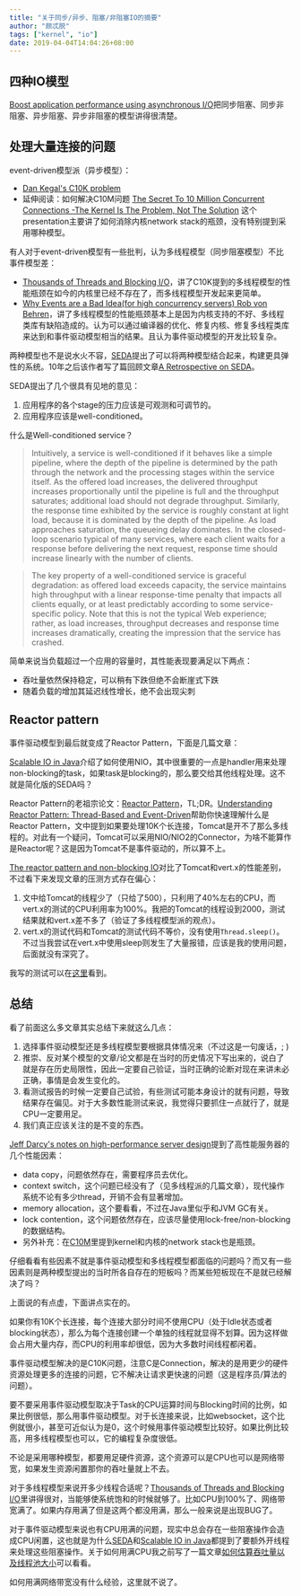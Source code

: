```yaml
---
title: "关于同步/异步、阻塞/非阻塞IO的摘要"
author: "颇忒脱"
tags: ["kernel", "io"]
date: 2019-04-04T14:04:26+08:00
---
```


<!--more-->

## 四种IO模型

[Boost application performance using asynchronous I/O][1]把同步阻塞、同步非阻塞、异步阻塞、异步非阻塞的模型讲得很清楚。

## 处理大量连接的问题

event-driven模型派（异步模型）：

* [Dan Kegal's C10K problem][2]
* 延伸阅读：如何解决C10M问题 [The Secret To 10 Million Concurrent Connections -The Kernel Is The Problem, Not The Solution][3] 这个presentation主要讲了如何消除内核network stack的瓶颈，没有特别提到采用哪种模型。

有人对于event-driven模型有一些批判，认为多线程模型（同步阻塞模型）不比事件模型差：

* [Thousands of Threads and Blocking I/O][4]，讲了C10K提到的多线程模型的性能瓶颈在如今的内核里已经不存在了，而多线程模型开发起来更简单。
* [Why Events are a Bad Idea(for high concurrency servers) Rob von Behren][5]，讲了多线程模型的性能瓶颈基本上是因为内核支持的不好、多线程类库有缺陷造成的。认为可以通过编译器的优化、修复内核、修复多线程类库来达到和事件驱动模型相当的结果。且认为事件驱动模型的开发比较复杂。

两种模型也不是说水火不容，[SEDA][7]提出了可以将两种模型结合起来，构建更具弹性的系统。10年之后该作者写了篇回顾文章[A Retrospective on SEDA][8]。

SEDA提出了几个很具有见地的意见：

1. 应用程序的各个stage的压力应该是可观测和可调节的。
2. 应用程序应该是well-conditioned。

什么是Well-conditioned service？

> Intuitively, a service is well-conditioned if it behaves like a simple pipeline, where the depth of the pipeline is determined by the path through the network and the processing stages within the service itself. As the offered load increases, the delivered throughput increases proportionally until the pipeline is full and the throughput saturates; additional load should not degrade throughput. Similarly, the response time exhibited by the service is roughly constant at light load, because it is dominated by the depth of the pipeline. As load approaches saturation, the queueing delay dominates. In the closed-loop scenario typical of many services, where each client waits for a response before delivering the next request, response time should increase linearly with the number of clients. 

> The key property of a well-conditioned service is graceful degradation: as offered load exceeds capacity, the service maintains high throughput with a linear response-time penalty that impacts all clients equally, or at least predictably according to some service-specific policy. Note that this is not the typical Web experience; rather, as load increases, throughput decreases and response time increases dramatically, creating the impression that the service has crashed.

简单来说当负载超过一个应用的容量时，其性能表现要满足以下两点：

* 吞吐量依然保持稳定，可以稍有下跌但绝不会断崖式下跌
* 随着负载的增加其延迟线性增长，绝不会出现尖刺

## Reactor pattern

事件驱动模型到最后就变成了Reactor Pattern，下面是几篇文章：

[Scalable IO in Java][9]介绍了如何使用NIO，其中很重要的一点是handler用来处理non-blocking的task，如果task是blocking的，那么要交给其他线程处理。这不就是简化版的SEDA吗？

Reactor Pattern的老祖宗论文：[Reactor Pattern][10]，TL;DR。[Understanding Reactor Pattern: Thread-Based and Event-Driven][11]帮助你快速理解什么是Reactor Pattern，文中提到如果要处理10K个长连接，Tomcat是开不了那么多线程的。对此有一个疑问，Tomcat可以采用NIO/NIO2的Connector，为啥不能算作是Reactor呢？这是因为Tomcat不是事件驱动的，所以算不上。

[The reactor pattern and non-blocking IO][12]对比了Tomcat和vert.x的性能差别，不过看下来发现文章的压测方式存在偏心：

1. 文中给Tomcat的线程少了（只给了500），只利用了40%左右的CPU，而vert.x的测试的CPU利用率为100%。我把的Tomcat的线程设到2000，测试结果就和vert.x差不多了（验证了多线程模型派的观点）。
2. vert.x的测试代码和Tomcat的测试代码不等价，没有使用`Thread.sleep()`。不过当我尝试在vert.x中使用sleep则发生了大量报错，应该是我的使用问题，后面就没有深究了。

我写的测试可以在[这里][14]看到。

## 总结

看了前面这么多文章其实总结下来就这么几点：

1. 选择事件驱动模型还是多线程模型要根据具体情况来（不过这是一句废话，; )
2. 推崇、反对某个模型的文章/论文都是在当时的历史情况下写出来的，说白了就是存在历史局限性，因此一定要自己验证，当时正确的论断对现在来讲未必正确，事情是会发生变化的。
3. 看测试报告的时候一定要自己试验，有些测试可能本身设计的就有问题，导致结果存在偏见。对于大多数性能测试来说，我觉得只要抓住一点就行了，就是CPU一定要用足。
4. 我们真正应该关注的是不变的东西。

[Jeff Darcy's notes on high-performance server design][6]提到了高性能服务器的几个性能因素：

* data copy，问题依然存在，需要程序员去优化。
* context switch，这个问题已经没有了（见多线程派的几篇文章），现代操作系统不论有多少thread，开销不会有显著增加。
* memory allocation，这个要看看，不过在Java里似乎和JVM GC有关。
* lock contention，这个问题依然存在，应该尽量使用lock-free/non-blocking的数据结构。
* 另外补充：在[C10M][3]里提到kernel和内核的network stack也是瓶颈。

仔细看看有些因素不就是事件驱动模型和多线程模型都面临的问题吗？而又有一些因素则是两种模型提出的当时所各自存在的短板吗？而某些短板现在不是就已经解决了吗？

上面说的有点虚，下面讲点实在的。

如果你有10K个长连接，每个连接大部分时间不使用CPU（处于Idle状态或者blocking状态），那么为每个连接创建一个单独的线程就显得不划算。因为这样做会占用大量内存，而CPU的利用率却很低，因为大多数时间线程都闲着。

事件驱动模型解决的是C10K问题，注意C是Connection，解决的是用更少的硬件资源处理更多的连接的问题，它不解决让请求更快速的问题（这是程序员/算法的问题）。

要不要采用事件驱动模型取决于Task的CPU运算时间与Blocking时间的比例，如果比例很低，那么用事件驱动模型。对于长连接来说，比如websocket，这个比例就很小，甚至可近似认为是0，这个时候用事件驱动模型比较好。如果比例比较高，用多线程模型也可以，它的编程复杂度很低。

不论是采用哪种模型，都要用足硬件资源，这个资源可以是CPU也可以是网络带宽，如果发生资源闲置那你的吞吐量就上不去。

对于多线程模型来说开多少线程合适呢？[Thousands of Threads and Blocking I/O][4]里讲得很对，当能够使系统饱和的时候就够了。比如CPU到100%了、网络带宽满了。如果内存用满了但是这两个都没用满，那么一般来说是出现BUG了。

对于事件驱动模型来说也有CPU用满的问题，现实中总会存在一些阻塞操作会造成CPU闲置，这也就是为什么[SEDA][7]和[Scalable IO in Java][9]都提到了要额外开线程来处理这些阻塞操作。关于如何用满CPU我之前写了一篇文章[如何估算吞吐量以及线程池大小][13]可以看看。

如何用满网络带宽没有什么经验，这里就不说了。

[1]: https://developer.ibm.com/articles/l-async/
[2]: http://www.kegel.com/c10k.html
[3]: http://highscalability.com/blog/2013/5/13/the-secret-to-10-million-concurrent-connections-the-kernel-i.html
[4]: https://www.slideshare.net/e456/tyma-paulmultithreaded1
[5]: https://people.eecs.berkeley.edu/~brewer/papers/threads-hotos-2003.pdf
[6]: http://pl.atyp.us/content/tech/servers.html
[7]: http://www.sosp.org/2001/papers/welsh.pdf
[8]: http://matt-welsh.blogspot.com/2010/07/retrospective-on-seda.html
[9]: http://gee.cs.oswego.edu/dl/cpjslides/nio.pdf
[10]: https://www.dre.vanderbilt.edu/~schmidt/PDF/Reactor2-93.pdf
[11]: https://dzone.com/articles/understanding-reactor-pattern-thread-based-and-eve
[12]: https://www.celum.com/en/blog/technology/the-reactor-pattern-and-non-blocking-io
[13]: ../../concurrent-programming/throughput-and-thread-pool-size/
[14]: https://github.com/chanjarster/io-modes-benchmark